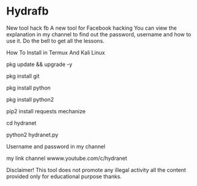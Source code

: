 # Hydrafb

New tool hack fb 
A new tool for Facebook hacking You can view the explanation in my channel to find out the password, username and how to use it. Do the bell to get all the lessons.

How To Install in Termux And Kali Linux 

pkg update && upgrade -y

pkg install git

pkg install python

pkg install python2 

pip2 install requests mechanize 

cd hydranet

python2 hydranet.py

Username and password in my channel 

my link channel wwww.youtube.com/c/hydranet

Disclaimer! This tool does not promote any illegal activity all the content provided only for educational purpose thanks.
